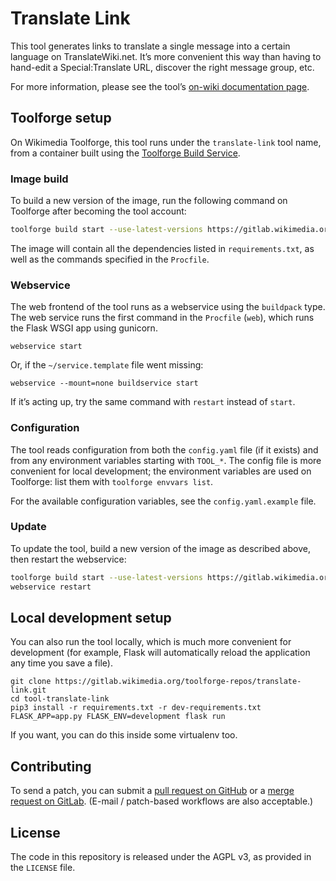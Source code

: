 # Translate Link

This tool generates links to translate a single message into a certain language on TranslateWiki.net.
It’s more convenient this way than having to hand-edit a Special:Translate URL, discover the right message group, etc.

For more information,
please see the tool’s [on-wiki documentation page](https://meta.wikimedia.org/wiki/User:Lucas_Werkmeister/Translate_Link).

## Toolforge setup

On Wikimedia Toolforge, this tool runs under the `translate-link` tool name,
from a container built using the [Toolforge Build Service](https://wikitech.wikimedia.org/wiki/Help:Toolforge/Building_container_images).

### Image build

To build a new version of the image,
run the following command on Toolforge after becoming the tool account:

```sh
toolforge build start --use-latest-versions https://gitlab.wikimedia.org/toolforge-repos/translate-link
```

The image will contain all the dependencies listed in `requirements.txt`,
as well as the commands specified in the `Procfile`.

### Webservice

The web frontend of the tool runs as a webservice using the `buildpack` type.
The web service runs the first command in the `Procfile` (`web`),
which runs the Flask WSGI app using gunicorn.

```
webservice start
```

Or, if the `~/service.template` file went missing:

```
webservice --mount=none buildservice start
```

If it’s acting up, try the same command with `restart` instead of `start`.

### Configuration

The tool reads configuration from both the `config.yaml` file (if it exists)
and from any environment variables starting with `TOOL_*`.
The config file is more convenient for local development;
the environment variables are used on Toolforge:
list them with `toolforge envvars list`.

For the available configuration variables, see the `config.yaml.example` file.

### Update

To update the tool, build a new version of the image as described above,
then restart the webservice:

```sh
toolforge build start --use-latest-versions https://gitlab.wikimedia.org/toolforge-repos/translate-link
webservice restart
```

## Local development setup

You can also run the tool locally, which is much more convenient for development
(for example, Flask will automatically reload the application any time you save a file).

```
git clone https://gitlab.wikimedia.org/toolforge-repos/translate-link.git
cd tool-translate-link
pip3 install -r requirements.txt -r dev-requirements.txt
FLASK_APP=app.py FLASK_ENV=development flask run
```

If you want, you can do this inside some virtualenv too.

## Contributing

To send a patch, you can submit a
[pull request on GitHub](https://github.com/lucaswerkmeister/tool-translate-link) or a
[merge request on GitLab](https://gitlab.wikimedia.org/toolforge-repos/translate-link).
(E-mail / patch-based workflows are also acceptable.)

## License

The code in this repository is released under the AGPL v3, as provided in the `LICENSE` file.
